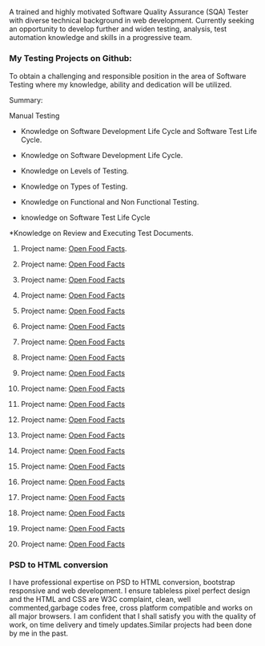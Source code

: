 ## 

A trained and highly motivated Software Quality Assurance (SQA) Tester with diverse technical background in web development. Currently seeking an opportunity to develop further and widen testing, analysis, test automation knowledge and skills in a progressive team.
### My Testing Projects on Github:
To obtain a challenging and responsible position in the area of Software Testing where my knowledge, ability and dedication will be utilized.

Summary:

Manual Testing
* Knowledge on Software Development Life Cycle and Software Test Life Cycle.

* Knowledge on Software Development Life Cycle.

* Knowledge on Levels of Testing.

* Knowledge on Types of Testing.

* Knowledge on Functional and Non Functional Testing.

* knowledge on Software Test Life Cycle

*Knowledge on Review and Executing Test Documents.


1. Project name: [Open Food Facts](https://github.com/openfoodfacts/openfoodfacts-server/issues/4024). 

1. Project name: [Open Food Facts](https://github.com/hikaya-io/activity/issues/679)

1. Project name: [Open Food Facts](https://github.com/pythonindia/inpycon-blog/issues/304)

1. Project name: [Open Food Facts](https://github.com/asetalias/asetalias.github.io/issues/223)

1. Project name: [Open Food Facts](https://github.com/asetalias/asetalias.github.io/issues/222)

1. Project name: [Open Food Facts](https://github.com/asetalias/asetalias.github.io/issues/221)

1. Project name: [Open Food Facts](https://github.com/nhsuk/nhsuk-frontend/issues/624)

1. Project name: [Open Food Facts](https://github.com/nhsuk/nhsuk-frontend/issues/625)

1. Project name: [Open Food Facts](https://github.com/chaoss/website/issues/417)

1. Project name: [Open Food Facts](https://github.com/chaoss/website/issues/418)

1. Project name: [Open Food Facts](https://github.com/fossasia/fossasia.org/issues/782)

1. Project name: [Open Food Facts](https://github.com/smaranjitghose/doc2pen/issues/118)

1. Project name: [Open Food Facts](https://github.com/smaranjitghose/doc2pen/issues/117)

1. Project name: [Open Food Facts](https://github.com/DSC-DYPCOE/DSC-DYPCOE-Website/issues/2)

1. Project name: [Open Food Facts](https://github.com/italia/developers.italia.it/issues/685)

1. Project name: [Open Food Facts](https://github.com/learn-awesome/learn/issues/197)

1. Project name: [Open Food Facts](https://github.com/learn-awesome/learn/issues/201)

1. Project name: [Open Food Facts](https://github.com/learn-awesome/learn/issues/199)

1. Project name: [Open Food Facts](https://github.com/italia/developers.italia.it/issues/688)

1. Project name: [Open Food Facts](https://github.com/fossasia/fossasia.org/issues/784)





### PSD to HTML conversion

I have professional expertise on PSD to HTML conversion, bootstrap responsive and web development. I ensure tableless pixel perfect design and the HTML and CSS are W3C complaint, clean, well commented,garbage codes free, cross platform compatible and works on all major browsers. I am confident that I shall satisfy you with the quality of work, on time delivery and timely updates.Similar projects had been done by me in the past.

